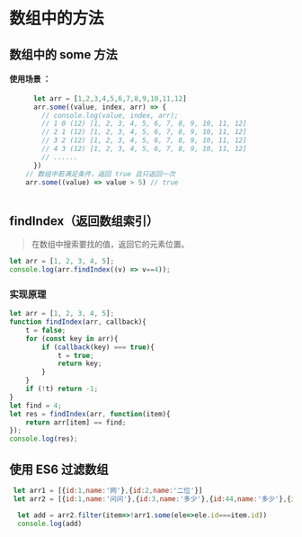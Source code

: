 # 数组中的方法

## 数组中的 some 方法
<!-- more -->

#### **使用场景** ：

```javascript
      let arr = [1,2,3,4,5,6,7,8,9,10,11,12]
      arr.some((value, index, arr) => {
        // console.log(value, index, arr);
        // 1 0 (12) [1, 2, 3, 4, 5, 6, 7, 8, 9, 10, 11, 12]
        // 2 1 (12) [1, 2, 3, 4, 5, 6, 7, 8, 9, 10, 11, 12]
        // 3 2 (12) [1, 2, 3, 4, 5, 6, 7, 8, 9, 10, 11, 12]
        // 4 3 (12) [1, 2, 3, 4, 5, 6, 7, 8, 9, 10, 11, 12]
        // ......
      })
    // 数组中若满足条件，返回 true 且只返回一次
    arr.some((value) => value > 5) // true
    
```

## **findIndex**（返回数组索引）
> 在数组中搜索要找的值，返回它的元素位置。
```javascript
let arr = [1, 2, 3, 4, 5];
console.log(arr.findIndex((v) => v==4));
```
### 实现原理
```javascript
let arr = [1, 2, 3, 4, 5];
function findIndex(arr, callback){
    t = false;
    for (const key in arr){
        if (callback(key) === true){
            t = true;
            return key;
        } 
    }
    if (!t) return -1;
}
let find = 4;
let res = findIndex(arr, function(item){
    return arr[item] == find;
});
console.log(res);
```

## 使用 ES6 过滤数组
```javascript
 let arr1 = [{id:1,name:'网'},{id:2,name:'二位'}]
 let arr2 = [{id:1,name:'问问'},{id:3,name:'多少'},{id:44,name:'多少'},{id:45,name:'多少'},]

  let add = arr2.filter(item=>!arr1.some(ele=>ele.id===item.id))
  console.log(add)
```


